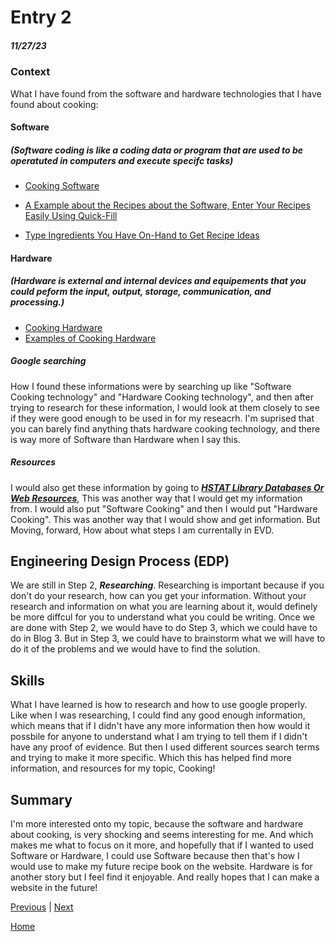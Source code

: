 # Entry 2
##### 11/27/23
### Context

What I have found from the software and hardware technologies that I have found about cooking: 

#### Software  
##### (Software coding is like a coding data or program that are used to be operatuted in computers and execute specifc tasks)

* [Cooking Software](https://www.dvo.com/cooking-software.html)  

* [A Example about the Recipes about the Software, Enter Your Recipes Easily Using Quick-Fill](https://www.dvo.com/organizing-recipes.php)  

* [Type Ingredients You Have On-Hand to Get Recipe Ideas](https://www.dvo.com/recipes-on-hand.php)  

#### Hardware  
##### (Hardware is external and internal devices and equipements that you could peform the input, output, storage, communication, and processing.) 

* [Cooking Hardware](https://medium.com/@theroots006/what-is-kitchen-hardware-and-what-does-it-do-for-your-home-c9a8ac916d5d) 
* [Examples of Cooking Hardware](https://resto-support.lightspeedhq.com/hc/en-us/articles/360038228214-About-Kitchen-hardware-) 


##### Google searching
How I found these informations were by searching up like "Software Cooking technology" and "Hardware Cooking technology", and then after trying to research for these information, I would look at them closely to see if they were good enough to be used in for my reseacrh. I'm suprised that you can barely find anything thats hardware cooking technology, and there is way more of Software than Hardware when I say this. 


##### Resources
I would also get these information by going to ***[HSTAT Library Databases Or Web Resources](https://sites.google.com/hstat.org/hstat-library/home)***, This was another way that I would get my information from. I would also put "Software Cooking" and then I would put "Hardware Cooking". This was another way that I would show and get information. But Moving, forward, How about what steps I am currentally in EVD.

## Engineering Design Process (EDP)

We are still in Step 2, ***Researching***. Researching is important because if you don't do your research, how can you get your information. Without your research and information on what you are learning about it, would definely be more diffcul for you to understand what you could be writing. Once we are done with Step 2, we would have to do Step 3, which we could have to do in Blog 3. But in Step 3, we could have to brainstorm what we will have to do it of the problems and we would have to find the solution. 

## Skills

What I have learned is how to research and how to use google properly. Like when I was researching, I could find any good enough information, which means that if I didn't have any more information then how would it possbile for anyone to understand what I am trying to tell them if I didn't have any proof of evidence. But then I used different sources search terms and trying to make it more specific. Which this has helped find more information, and resources for my topic, Cooking!


## Summary

I'm more interested onto my topic, because the software and hardware about cooking, is very shocking and seems interesting for me. And which makes me what to focus on it more, and hopefully that if I wanted to used Software or Hardware, I could use Software because then that's how I would use to make my future recipe book on the website. Hardware is for another story but I feel find it enjoyable. And really hopes that I can make a website in the future!




[Previous](entry01.md) | [Next](entry03.md)

[Home](../README.md)
